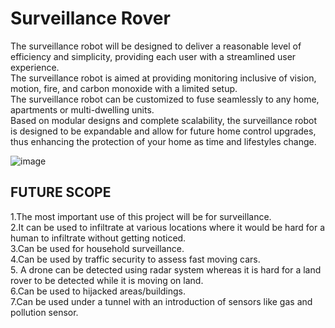 # Surveillance Rover

The surveillance robot will be designed to deliver a reasonable level of efficiency and simplicity, providing each user with a streamlined user experience. </br>The surveillance robot is aimed at providing monitoring inclusive of vision, motion, fire, and carbon monoxide with a limited setup.</br> The surveillance robot can be customized to fuse seamlessly to any home, apartments or multi-dwelling units.</br> Based on modular designs and complete scalability, the surveillance robot is designed to be expandable and allow for future home control upgrades, thus enhancing the protection of your home as time and lifestyles change.


![image](https://raw.githubusercontent.com/the-vishal/Surveillance-Rover/master/assets/rover.JPG)


## FUTURE SCOPE
1.The most important use of this project will be for surveillance. </br>
2.It can be used to infiltrate at various locations where it would be hard for a human to infiltrate without getting noticed.  
3.Can be used for household surveillance.  
4.Can be used by traffic security to assess fast moving cars.  
5. A drone can be detected using radar system whereas it is hard for a land rover to be detected while it is moving on land.  
6.Can be used to hijacked areas/buildings.  
7.Can be used under a tunnel with an introduction of sensors like gas and pollution sensor. </br>

